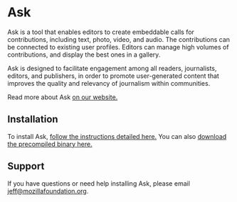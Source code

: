 # Ask

Ask is a tool that enables editors to create embeddable calls for contributions, including text, photo, video, and audio. The contributions can be connected to existing user profiles. Editors can manage high volumes of contributions, and display the best ones in a gallery.

Ask is designed to facilitate engagement among all readers, journalists, editors, and publishers, in order to promote user-generated content that improves the quality and relevancy of journalism within communities.

Read more about Ask [on our website.](https://coralproject.net/products/ask.html)

## Installation
To install Ask, [follow the instructions detailed here.](https://docs.coralproject.net/products/ask/) You can also [download the precompiled binary here.](https://github.com/coralproject/ask-install)

## Support
If you have questions or need help installing Ask, please email jeff@mozillafoundation.org.
